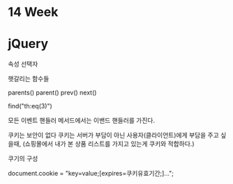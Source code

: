 

# 14 Week

# jQuery

속성 선택자

햇갈리는 함수들

parents()
parent()
prev()
next()

find("th:eq(3)")


모든 이벤트 핸들러 메서드에서는 이밴드 핸들러를 가진다.


쿠키는 보안이 없다
쿠키는 서버가 부담이 아닌 사용자(클라이언트)에게 부담을 주고 싶을때,
(쇼핑몰에서 내가 본 상품 리스트를 가지고 있는게 쿠키와 적합하다.)

쿠기의 구성

document.cookie = "key=value;[expires=쿠키유효기간;]...";

